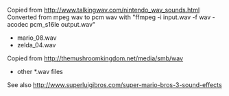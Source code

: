 Copied from http://www.talkingwav.com/nintendo_wav_sounds.html
Converted from mpeg wav to pcm wav with "ffmpeg -i input.wav -f wav -acodec pcm_s16le output.wav"
 - mario_08.wav
 - zelda_04.wav

Copied from http://themushroomkingdom.net/media/smb/wav
 - other *.wav files


See also http://www.superluigibros.com/super-mario-bros-3-sound-effects